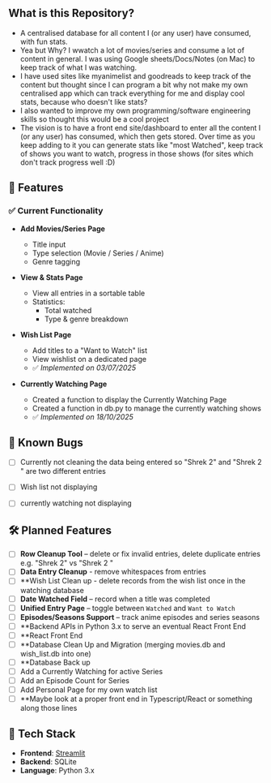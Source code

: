 ## What is this Repository?
- A centralised database for all content I (or any user) have consumed, with fun stats.
- Yea but Why? I wwatch a lot of movies/series and consume a lot of content in general. I was using Google sheets/Docs/Notes (on Mac) to keep track of what I was watching.
- I have used sites like myanimelist and goodreads to keep track of the content but thought since I can program a bit why not make my own centralised app which can track everything for me and display cool stats, because who doesn't like stats?
- I also wanted to improve my own programming/software engineering skills so thought this would be a cool project
- The vision is to have a front end site/dashboard to enter all the content I (or any user) has consumed, which then gets stored. Over time as you keep adding to it you can generate stats like "most Watched", keep track of shows you want to watch, progress in those shows (for sites which don't track progress well :D)

## 🚀 Features

### ✅ Current Functionality

- **Add Movies/Series Page**
  - Title input
  - Type selection (Movie / Series / Anime)
  - Genre tagging

- **View & Stats Page**
  - View all entries in a sortable table
  - Statistics:
    - Total watched
    - Type & genre breakdown

- **Wish List Page**
  - Add titles to a "Want to Watch" list
  - View wishlist on a dedicated page  
  - ✅ *Implemented on 03/07/2025*

- **Currently Watching Page**
  - Created a function to display the Currently Watching Page
  - Created a function in db.py to manage the currently watching shows
  - ✅ *Implemented on 18/10/2025*
 
## 🦗 Known Bugs
- [ ] Currently not cleaning the data being entered so "Shrek 2" and "Shrek 2  " are two different entries
- [ ] Wish list not displaying
- [ ] currently watching not displaying


## 🛠️ Planned Features

- [ ] **Row Cleanup Tool** – delete or fix invalid entries, delete duplicate entries e.g. "Shrek 2" vs "Shrek 2 "
- [ ] **Data Entry Cleanup** - remove whitespaces from entries
- [ ] **Wish List Clean up - delete records from the wish list once in the watching database
- [ ] **Date Watched Field** – record when a title was completed  
- [ ] **Unified Entry Page** – toggle between `Watched` and `Want to Watch`  
- [ ] **Episodes/Seasons Support** – track anime episodes and series seasons
- [ ] **Backend APIs in Python 3.x to serve an eventual React Front End
- [ ] **React Front End
- [ ] **Database Clean Up and Migration (merging movies.db and wish_list.db into one)
- [ ] **Database Back up
- [ ] Add a Currently Watching for active Series
- [ ] Add an Episode Count for Series
- [ ] Add Personal Page for my own watch list
- [ ] **Maybe look at a proper front end in Typescript/React or something along those lines 

## 🧱 Tech Stack

- **Frontend**: [Streamlit](https://streamlit.io/)
- **Backend**: SQLite
- **Language**: Python 3.x
